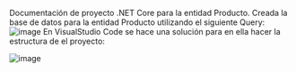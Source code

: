 Documentación de proyecto .NET Core para la entidad Producto. 
Creada la base de datos para la entidad Producto utilizando el siguiente Query:
![image](https://github.com/user-attachments/assets/7f64d1e6-d4a4-4234-8e72-f7cffd6f0e74)
En VisualStudio Code se hace una solución para en ella hacer la estructura de el proyecto:

![image](https://github.com/user-attachments/assets/40cd8265-f011-4335-afa0-e0e1ce09bcb5)
